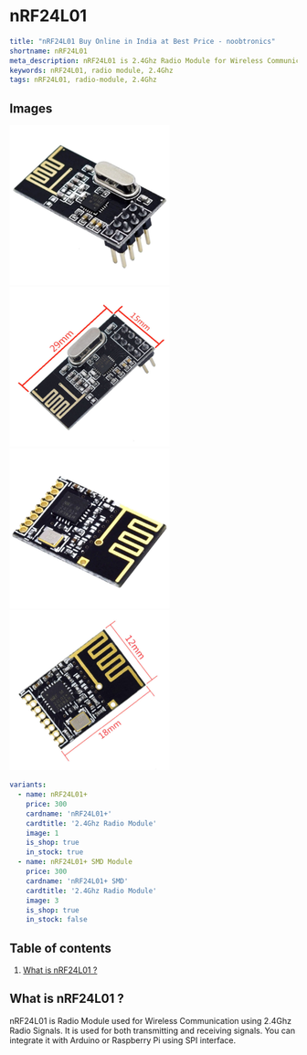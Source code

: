 # nRF24L01

``` yaml
title: "nRF24L01 Buy Online in India at Best Price - noobtronics"
shortname: nRF24L01
meta_description: nRF24L01 is 2.4Ghz Radio Module for Wireless Communication. Purchase now with free delivery and cash on delivery options all over India.
keywords: nRF24L01, radio module, 2.4Ghz
tags: nRF24L01, radio-module, 2.4Ghz

```


## Images
<p float="left">
  <img alt="nRF24L01 2.4Ghz Radio Module" 
       src="/storage/product/nRF24L01/nRF24L01.jpg" width="280" 
   />
  <img alt="Dimensions of nRF24L01 module for Arduino" 
       src="/storage/product/nRF24L01/nRF24L01-dimension.jpg" width="280" 
   />
  <img alt="nRF24L01+ SMD Module" 
       src="/storage/product/nRF24L01/nRF24L01-smd-module.jpg" width="280" 
   />
  <img alt="Dimensions of nRF24L01+ SMD Module" 
       src="/storage/product/nRF24L01/nRF24L01-smd-module-dimension.jpg" width="280" 
   />
</p>

``` yaml
variants:
  - name: nRF24L01+
    price: 300
    cardname: 'nRF24L01+'
    cardtitle: '2.4Ghz Radio Module'
    image: 1
    is_shop: true
    in_stock: true
  - name: nRF24L01+ SMD Module
    price: 300
    cardname: 'nRF24L01+ SMD'
    cardtitle: '2.4Ghz Radio Module'
    image: 3
    is_shop: true
    in_stock: false
```

## Table of contents
1. [What is nRF24L01 ?](#What-is-nRF24L01)

<a name="What-is-nRF24L01"></a>
## What is nRF24L01 ? 
nRF24L01 is Radio Module used for Wireless Communication using 2.4Ghz Radio Signals. It is used for both transmitting and receiving signals. You can integrate it with Arduino or Raspberry Pi using SPI interface.
